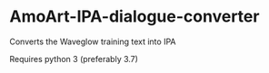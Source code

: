# AmoArt-IPA-dialogue-converter
Converts the Waveglow training text into IPA

Requires python 3 (preferably 3.7)
